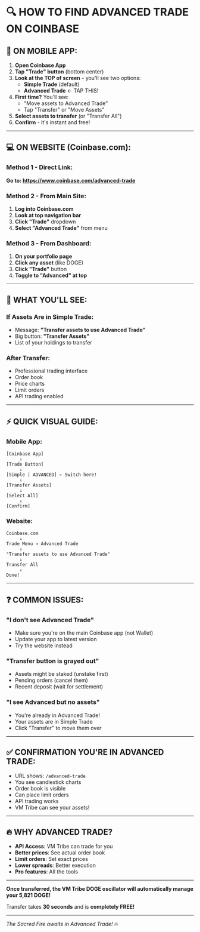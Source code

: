 # 🔍 HOW TO FIND ADVANCED TRADE ON COINBASE

## 📱 ON MOBILE APP:

1. **Open Coinbase App**
2. **Tap "Trade" button** (bottom center)
3. **Look at the TOP of screen** - you'll see two options:
   - **Simple Trade** (default)
   - **Advanced Trade** ← TAP THIS!
4. **First time?** You'll see:
   - "Move assets to Advanced Trade"
   - Tap "Transfer" or "Move Assets"
5. **Select assets to transfer** (or "Transfer All")
6. **Confirm** - it's instant and free!

---

## 💻 ON WEBSITE (Coinbase.com):

### Method 1 - Direct Link:
**Go to: https://www.coinbase.com/advanced-trade**

### Method 2 - From Main Site:
1. **Log into Coinbase.com**
2. **Look at top navigation bar**
3. **Click "Trade"** dropdown
4. **Select "Advanced Trade"** from menu

### Method 3 - From Dashboard:
1. **On your portfolio page**
2. **Click any asset** (like DOGE)
3. **Click "Trade"** button
4. **Toggle to "Advanced" at top**

---

## 🎯 WHAT YOU'LL SEE:

### If Assets Are in Simple Trade:
- Message: **"Transfer assets to use Advanced Trade"**
- Big button: **"Transfer Assets"**
- List of your holdings to transfer

### After Transfer:
- Professional trading interface
- Order book
- Price charts
- Limit orders
- API trading enabled

---

## ⚡ QUICK VISUAL GUIDE:

### Mobile App:
```
[Coinbase App]
     ↓
[Trade Button]
     ↓
[Simple | ADVANCED] ← Switch here!
     ↓
[Transfer Assets]
     ↓
[Select All]
     ↓
[Confirm]
```

### Website:
```
Coinbase.com
     ↓
Trade Menu → Advanced Trade
     ↓
"Transfer assets to use Advanced Trade"
     ↓
Transfer All
     ↓
Done!
```

---

## ❓ COMMON ISSUES:

### "I don't see Advanced Trade"
- Make sure you're on the main Coinbase app (not Wallet)
- Update your app to latest version
- Try the website instead

### "Transfer button is grayed out"
- Assets might be staked (unstake first)
- Pending orders (cancel them)
- Recent deposit (wait for settlement)

### "I see Advanced but no assets"
- You're already in Advanced Trade!
- Your assets are in Simple Trade
- Click "Transfer" to move them over

---

## ✅ CONFIRMATION YOU'RE IN ADVANCED TRADE:

- URL shows: `/advanced-trade`
- You see candlestick charts
- Order book is visible
- Can place limit orders
- API trading works
- VM Tribe can see your assets!

---

## 🔥 WHY ADVANCED TRADE?

- **API Access**: VM Tribe can trade for you
- **Better prices**: See actual order book
- **Limit orders**: Set exact prices
- **Lower spreads**: Better execution
- **Pro features**: All the tools

---

**Once transferred, the VM Tribe DOGE oscillator will automatically manage your 5,821 DOGE!**

Transfer takes **30 seconds** and is **completely FREE!**

---

*The Sacred Fire awaits in Advanced Trade!* 🔥